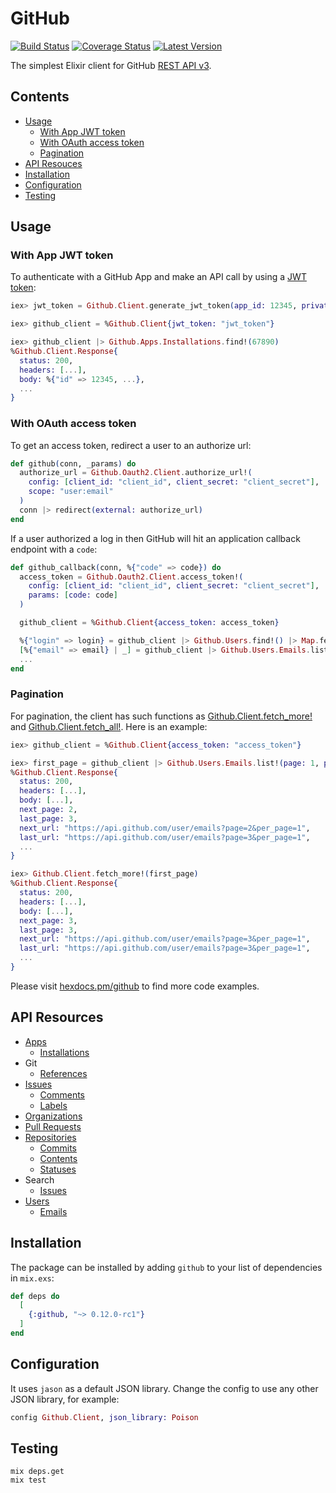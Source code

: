 # GitHub

[![Build Status](https://img.shields.io/travis/WorkflowCI/github.svg)](https://travis-ci.org/WorkflowCI/github)
[![Coverage Status](https://coveralls.io/repos/github/WorkflowCI/github/badge.svg)](https://coveralls.io/github/WorkflowCI/github)
[![Latest Version](https://img.shields.io/hexpm/v/github.svg)](https://hex.pm/packages/github)

The simplest Elixir client for GitHub [REST API v3](https://developer.github.com/v3/).

## Contents

* [Usage](#usage)
  * [With App JWT token](#with-app-jwt-token)
  * [With OAuth access token](#with-oauth-access-token)
  * [Pagination](#pagination)
* [API Resouces](#api-resources)
* [Installation](#installation)
* [Configuration](#configuration)
* [Testing](#testing)

## Usage

### With App JWT token

To authenticate with a GitHub App and make an API call by using a [JWT token](https://developer.github.com/apps/building-github-apps/authenticating-with-github-apps/):

```elixir
iex> jwt_token = Github.Client.generate_jwt_token(app_id: 12345, private_key_filepath: "app.pem")

iex> github_client = %Github.Client{jwt_token: "jwt_token"}

iex> github_client |> Github.Apps.Installations.find!(67890)
%Github.Client.Response{
  status: 200,
  headers: [...],
  body: %{"id" => 12345, ...},
  ...
}
```

### With OAuth access token

To get an access token, redirect a user to an authorize url:

```elixir
def github(conn, _params) do
  authorize_url = Github.Oauth2.Client.authorize_url!(
    config: [client_id: "client_id", client_secret: "client_secret"],
    scope: "user:email"
  )
  conn |> redirect(external: authorize_url)
end
```

If a user authorized a log in then GitHub will hit an application callback endpoint with a `code`:

```elixir
def github_callback(conn, %{"code" => code}) do
  access_token = Github.Oauth2.Client.access_token!(
    config: [client_id: "client_id", client_secret: "client_secret"],
    params: [code: code]
  )

  github_client = %Github.Client{access_token: access_token}

  %{"login" => login} = github_client |> Github.Users.find!() |> Map.fetch!(:body)
  [%{"email" => email} | _] = github_client |> Github.Users.Emails.list!() |> Map.fetch!(:body)
  ...
end
```

### Pagination

For pagination, the client has such functions as [Github.Client.fetch_more!](https://hexdocs.pm/github/Github.Client.html#fetch_more!/1) and [Github.Client.fetch_all!](https://hexdocs.pm/github/Github.Client.html#fetch_all!/1). Here is an example:

```elixir
iex> github_client = %Github.Client{access_token: "access_token"}

iex> first_page = github_client |> Github.Users.Emails.list!(page: 1, per_page: 1)
%Github.Client.Response{
  status: 200,
  headers: [...],
  body: [...],
  next_page: 2,
  last_page: 3,
  next_url: "https://api.github.com/user/emails?page=2&per_page=1",
  last_url: "https://api.github.com/user/emails?page=3&per_page=1",
  ...
}

iex> Github.Client.fetch_more!(first_page)
%Github.Client.Response{
  status: 200,
  headers: [...],
  body: [...],
  next_page: 3,
  last_page: 3,
  next_url: "https://api.github.com/user/emails?page=3&per_page=1",
  last_url: "https://api.github.com/user/emails?page=3&per_page=1",
  ...
}
```

Please visit [hexdocs.pm/github](https://hexdocs.pm/github/api-reference.html) to find more code examples.

## API Resources

* [Apps](https://hexdocs.pm/github/Github.Apps.html)
  * [Installations](https://hexdocs.pm/github/Github.Apps.Installations.html)
* Git
  * [References](https://hexdocs.pm/github/Github.Git.Refs.html)
* [Issues](https://hexdocs.pm/github/Github.Issues.html)
  * [Comments](https://hexdocs.pm/github/Github.Issues.Comments.html)
  * [Labels](https://hexdocs.pm/github/Github.Issues.Labels.html)
* [Organizations](https://hexdocs.pm/github/Github.Orgs.html)
* [Pull Requests](https://hexdocs.pm/github/Github.Pulls.html)
* [Repositories](https://hexdocs.pm/github/Github.Repos.html)
  * [Commits](https://hexdocs.pm/github/Github.Repos.Commits.html)
  * [Contents](https://hexdocs.pm/github/Github.Repos.Contents.html)
  * [Statuses](https://hexdocs.pm/github/Github.Repos.Statuses.html)
* Search
  * [Issues](https://hexdocs.pm/github/Github.Search.Issues.html)
* [Users](https://hexdocs.pm/github/Github.Users.html)
  * [Emails](https://hexdocs.pm/github/Github.Users.Emails.html)

## Installation

The package can be installed by adding `github` to your list of dependencies in `mix.exs`:

```elixir
def deps do
  [
    {:github, "~> 0.12.0-rc1"}
  ]
end
```

## Configuration

It uses `jason` as a default JSON library. Change the config to use any other JSON library, for example:

```elixir
config Github.Client, json_library: Poison
```

## Testing

```
mix deps.get
mix test
```
